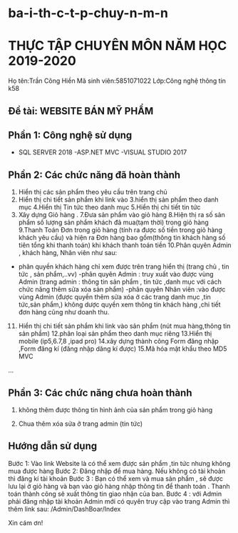 # ba-i-th-c-t-p-chuy-n-m-n
# THỰC TẬP CHUYÊN MÔN NĂM HỌC 2019-2020
Họ tên:Trần Công Hiền
Mã sinh viên:5851071022
Lớp:Công nghệ thông tin k58
## Đề tài: WEBSITE BÁN MỸ PHẨM
## Phần 1: Công nghệ sử dụng
- SQL SERVER 2018
-ASP.NET MVC
-VISUAL STUDIO 2017

## Phần 2: Các chức năng đã hoàn thành
1. Hiển thị các sản phẩm theo yêu cầu trên trang chủ
2. Hiển thị chi tiết sản phẩm khi link vào
3.hiển thị sản phẩm theo danh mục
4.Hiển thị Tin tức theo danh mục
5.Hiển thị chi tiết tin tức
6. Xây dựng Giỏ hàng .
7.Đưa sản phẩm vào giỏ hàng 
8.Hiện thị ra số sản phẩm số lượng sản phẩm khách đã mua(tạm thời) trong giỏ hàng
9.Thanh Toán Đơn trong giỏ hàng (tính ra được số tiền trong giỏ hàng khách yêu cầu) và hiện ra Đơn hàng bao gồm(thông tin khách hàng số tiên tổng khi thanh toán) khi khách thanh toán tiền
10.Phân quyên Admin , khách hàng, Nhân viên như sau:
- phân quyền khách hàng chỉ xem được trên trang hiển thị (trang chủ , tin tức , sản phẩm,..vv)
-phân quyên Admin : truy xuất vào được vùng Admin (trang admin : thông tin sản phẩm , tin tức ,danh mục   với cách chức năng thêm sửa xóa sản phẩm)
-phân quyên Nhân viên :vào được vùng Admin (được quyền thêm sửa xóa ở các trang danh mục ,tin tức,sản phẩm,) không dược quyền xem thông tin khách hàng ,chi tiết đơn hàng cũng như doanh thu.
11. Hiển thị chi tiết sản phẩm khi link vào sản phẩm (nút mua hàng,thông tin sản phẩm)
12.phân loại sản phẩm theo danh mục riêng
13.Hiển thị mobile (ip5,6.7,8 ,ipad pro)
14.xây dựng thành công Form đăng nhập ,Form đăng kí (đăng nhập dăng kí được)
15.Mã hóa mật khẩu theo MD5 MVC

...
## Phần 3: Các chức năng chưa hoàn thành
1. không thêm được thông tin hình ảnh của sản phẩm trong giỏ hàng

2. Chua thêm xóa sửa ở trang admin (tin tức)

## Hướng dẫn sử dụng
Bước 1: Vào link Website là có thể xem được sản phẩm ,tin tức nhưng không mua được hàng
Bước 2: Đăng nhập để mua hàng. Nếu không có tài khoản thì đăng kí tài  khoản
Bước 3 : Bạn có thể xem và mua sản phẩm , sẽ được lưu lại ở giỏ hàng và bạn vào giỏ hàng nhập thông tin để thanh toán . Thanh toán thành công sẽ xuất thông tin giao nhận của ban.
Bước 4 : với Admin phải đăng nhập tài khoản Admin mới có quyên truy cập vào trang Admin thì thêm link sau: /Admin/DashBoar/Index 

Xin cám ơn!

